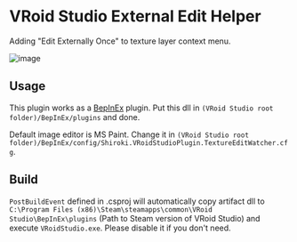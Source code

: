 # VRoid Studio External Edit Helper

Adding "Edit Externally Once" to texture layer context menu.

![image](https://user-images.githubusercontent.com/12044683/111904245-e35e7f00-8a80-11eb-9353-74d7258cbcc1.png)

## Usage

This plugin works as a [BepInEx](https://github.com/BepInEx/BepInEx) plugin. Put this dll in `(VRoid Studio root folder)/BepInEx/plugins` and done.

Default image editor is MS Paint. Change it in `(VRoid Studio root folder)/BepInEx/config/Shiroki.VRoidStudioPlugin.TextureEditWatcher.cfg`.

## Build

`PostBuildEvent` defined in .csproj will automatically copy artifact dll to `C:\Program Files (x86)\Steam\steamapps\common\VRoid Studio\BepInEx\plugins` (Path to Steam version of VRoid Studio) and execute `VRoidStudio.exe`. Please disable it if you don't need.
